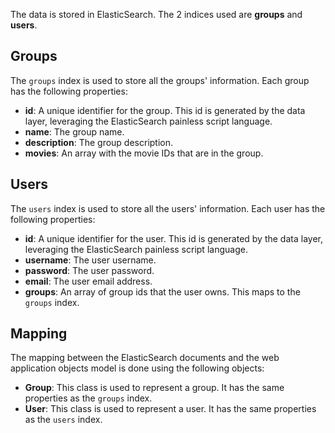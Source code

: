 The data is stored in ElasticSearch. The 2 indices used are **groups** and **users**.

## Groups

The `groups` index is used to store all the groups' information. Each group has the following properties:

* **id**: A unique identifier for the group. This id is generated by the data layer, leveraging the ElasticSearch painless script language.  
* **name**: The group name.
* **description**: The group description.
* **movies**:  An array with the movie IDs that are in the group.

## Users

The `users` index is used to store all the users' information. Each user has the following properties:

* **id**: A unique identifier for the user. This id is generated by the data layer, leveraging the ElasticSearch painless script language.
* **username**: The user username.
* **password**: The user password.
* **email**: The user email address.
* **groups**: An array of group ids that the user owns. This maps to the `groups` index.

## Mapping

The mapping between the ElasticSearch documents and the web application objects model is done using the following objects:

* **Group**: This class is used to represent a group. It has the same properties as the `groups` index.
* **User**: This class is used to represent a user. It has the same properties as the `users` index.

